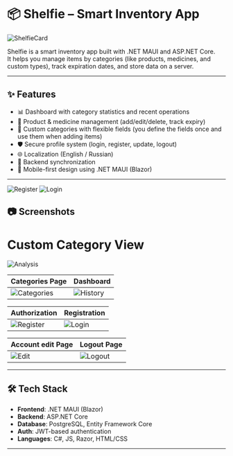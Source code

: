 # 📦 Shelfie – Smart Inventory App

![ShelfieCard](https://github.com/user-attachments/assets/774ceda1-9f56-4318-91a9-209e9e65cbdb)

Shelfie is a smart inventory app built with .NET MAUI and ASP.NET Core.  
It helps you manage items by categories (like products, medicines, and custom types), track expiration dates, and store data on a server.

---

## ✨ Features

- 📊 Dashboard with category statistics and recent operations
- 📁 Product & medicine management (add/edit/delete, track expiry)
- 🧩 Custom categories with flexible fields (you define the fields once and use them when adding items)
- 🛡️ Secure profile system (login, register, update, logout)
- 🌐 Localization (English / Russian)
- 📡 Backend synchronization 
- 📱 Mobile-first design using .NET MAUI (Blazor)

---
![Register](https://github.com/user-attachments/assets/ec982a8b-797c-4c71-bea2-161ce1df3bc6)
![Login](https://github.com/user-attachments/assets/f1c41b9a-d9f9-4191-bf15-8bb33721620b)


## 📷 Screenshots

# Custom Category View  
![Analysis](https://github.com/user-attachments/assets/ee190b47-fcae-4aa2-81d0-d3c338a30988)

| Categories Page                  | Dashboard                        |
|----------------------------------|----------------------------------|
| ![Categories](https://github.com/user-attachments/assets/386c7078-9f42-4a7b-accb-57e240c4b037) | ![History](https://github.com/user-attachments/assets/cf613a7b-0adb-4e78-b288-d57fac75b530) |

| Authorization                    | Registration                     |
|----------------------------------|----------------------------------|
| ![Register](https://github.com/user-attachments/assets/ec982a8b-797c-4c71-bea2-161ce1df3bc6) | ![Login](https://github.com/user-attachments/assets/f1c41b9a-d9f9-4191-bf15-8bb33721620b) |

| Account edit Page                | Logout Page                      |
|----------------------------------|----------------------------------|
| ![Edit](https://github.com/user-attachments/assets/d2df9fe0-a95f-4919-84a4-80a09b26299e) | ![Logout](https://github.com/user-attachments/assets/6b57578e-e36f-4424-8b51-cfe4dc2f5f4d) |

---

## 🛠️ Tech Stack

- **Frontend**: .NET MAUI (Blazor)
- **Backend**: ASP.NET Core 
- **Database**: PostgreSQL, Entity Framework Core
- **Auth**: JWT-based authentication
- **Languages**: C#, JS, Razor, HTML/CSS

---
